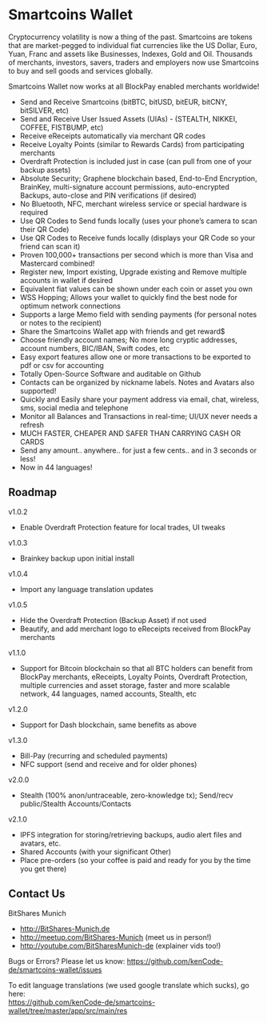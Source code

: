 # Smartcoins Wallet

Cryptocurrency volatility is now a thing of the past. Smartcoins are tokens that are market-pegged to individual fiat currencies like the US Dollar, Euro, Yuan, Franc and assets like Businesses, Indexes, Gold and Oil. Thousands of merchants, investors, savers, traders and employers now use Smartcoins to buy and sell goods and services globally. 

Smartcoins Wallet now works at all BlockPay enabled merchants worldwide! 

* Send and Receive Smartcoins (bitBTC, bitUSD, bitEUR, bitCNY, bitSILVER, etc) 
* Send and Receive User Issued Assets (UIAs) - (STEALTH, NIKKEI, COFFEE, FISTBUMP, etc) 
* Receive eReceipts automatically via merchant QR codes 
* Receive Loyalty Points (similar to Rewards Cards) from participating merchants 
* Overdraft Protection is included just in case (can pull from one of your backup assets) 
* Absolute Security; Graphene blockchain based, End-to-End Encryption, BrainKey, multi-signature account permissions, auto-encrypted Backups, auto-close and PIN verifications (if desired)
* No Bluetooth, NFC, merchant wireless service or special hardware is required 
* Use QR Codes to Send funds locally (uses your phone’s camera to scan their QR Code) 
* Use QR Codes to Receive funds locally (displays your QR Code so your friend can scan it) 
* Proven 100,000+ transactions per second which is more than Visa and Mastercard combined! 
* Register new, Import existing, Upgrade existing and Remove multiple accounts in wallet if desired 
* Equivalent fiat values can be shown under each coin or asset you own
* WSS Hopping; Allows your wallet to quickly find the best node for optimum network connections 
* Supports a large Memo field with sending payments (for personal notes or notes to the recipient) 
* Share the Smartcoins Wallet app with friends and get reward$ 
* Choose friendly account names; No more long cryptic addresses, account numbers, BIC/IBAN, Swift codes, etc 
* Easy export features allow one or more transactions to be exported to pdf or csv for accounting 
* Totally Open-Source Software and auditable on Github 
* Contacts can be organized by nickname labels. Notes and Avatars also supported! 
* Quickly and Easily share your payment address via email, chat, wireless, sms, social media and telephone 
* Monitor all Balances and Transactions in real-time; UI/UX never needs a refresh 
* MUCH FASTER, CHEAPER AND SAFER THAN CARRYING CASH OR CARDS 
* Send any amount.. anywhere.. for just a few cents.. and in 3 seconds or less! 
* Now in 44 languages! 

## Roadmap

v1.0.2 
* Enable Overdraft Protection feature for local trades, UI tweaks 
 
v1.0.3 
* Brainkey backup upon initial install 
 
v1.0.4 
* Import any language translation updates  
 
v1.0.5 
* Hide the Overdraft Protection (Backup Asset) if not used
* Beautify, and add merchant logo to eReceipts received from BlockPay merchants 
 
v1.1.0 
* Support for Bitcoin blockchain so that all BTC holders can benefit from BlockPay merchants, eReceipts, Loyalty Points, Overdraft Protection, multiple currencies and asset storage, faster and more scalable network, 44 languages, named accounts, Stealth, etc 
 
v1.2.0 
* Support for Dash blockchain, same benefits as above 
 
v1.3.0 
* Bill-Pay (recurring and scheduled payments) 
* NFC support (send and receive and for older phones) 
 
v2.0.0 
* Stealth (100% anon/untraceable, zero-knowledge tx); Send/recv public/Stealth Accounts/Contacts 
 
v2.1.0 
* IPFS integration for storing/retrieving backups, audio alert files and avatars, etc. 
* Shared Accounts (with your significant Other) 
* Place pre-orders (so your coffee is paid and ready for you by the time you get there) 

## Contact Us
BitShares Munich 
* http://BitShares-Munich.de 
* http://meetup.com/BitShares-Munich (meet us in person!) 
* http://youtube.com/BitSharesMunich-de (explainer vids too!) 

Bugs or Errors? 
Please let us know: https://github.com/kenCode-de/smartcoins-wallet/issues

To edit language translations (we used google translate which sucks), go here: <br>
https://github.com/kenCode-de/smartcoins-wallet/tree/master/app/src/main/res 
